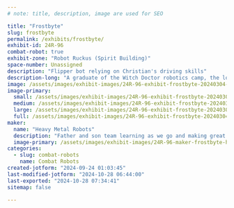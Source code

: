 ```yaml
---
# note: title, description, image are used for SEO

title: "Frostbyte"
slug: frostbyte
permalink: /exhibits/frostbyte/
exhibit-id: 24R-96
combat-robot: true
exhibit-zone: "Robot Ruckus (Spirit Building)"
space-number: Unassigned
description: "Flipper bot relying on Christian's driving skills"
description-long: "A graduate of the Witch Doctor robotics camp, the love of combat robotics was born."
image: /assets/images/exhibit-images/24R-96-exhibit-frostbyte-20240304-210708-large.jpg
image-primary: 
  small: /assets/images/exhibit-images/24R-96-exhibit-frostbyte-20240304-210708-small.jpg
  medium: /assets/images/exhibit-images/24R-96-exhibit-frostbyte-20240304-210708-medium.jpg
  large: /assets/images/exhibit-images/24R-96-exhibit-frostbyte-20240304-210708-large.jpg
  full: /assets/images/exhibit-images/24R-96-exhibit-frostbyte-20240304-210708-full.jpg
maker: 
  name: "Heavy Metal Robots"
  description: "Father and son team learning as we go and making great friends along the way"
  image-primary: /assets/images/exhibit-images/24R-96-maker-frostbyte-heavy-metal-robots-logo-medium.png
categories: 
  - slug: combat-robots
    name: Combat Robots
created-jotform: "2024-09-24 01:03:45"
last-modified-jotform: "2024-10-28 06:44:00"
last-exported: "2024-10-28 07:34:41"
sitemap: false

---
```

